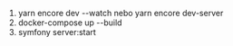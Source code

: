 1. yarn encore dev --watch nebo yarn encore dev-server
2. docker-compose up --build
3. symfony server:start